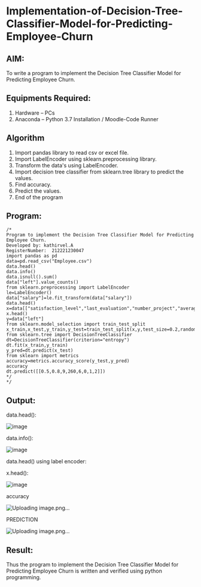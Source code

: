 # Implementation-of-Decision-Tree-Classifier-Model-for-Predicting-Employee-Churn

## AIM:
To write a program to implement the Decision Tree Classifier Model for Predicting Employee Churn.

## Equipments Required:
1. Hardware – PCs
2. Anaconda – Python 3.7 Installation / Moodle-Code Runner

## Algorithm
1. Import pandas library to read csv or excel file.
2. Import LabelEncoder using sklearn.preprocessing library.
3. Transform the data's using LabelEncoder.
4. Import decision tree classifier from sklearn.tree library to predict the values.
5. Find accuracy.
6. Predict the values.
7. End of the program


## Program:
```
/*
Program to implement the Decision Tree Classifier Model for Predicting Employee Churn.
Developed by: kathirvel.A
RegisterNumber:  212221230047
import pandas as pd
data=pd.read_csv("Employee.csv")
data.head()
data.info()
data.isnull().sum()
data["left"].value_counts()
from sklearn.preprocessing import LabelEncoder
le=LabelEncoder()
data["salary"]=le.fit_transform(data["salary"])
data.head()
x=data[["satisfaction_level","last_evaluation","number_project","average_montly_hours","time_spend_company","Work_accident","promotion_last_5years","salary"]]
x.head()
y=data["left"]
from sklearn.model_selection import train_test_split
x_train,x_test,y_train,y_test=train_test_split(x,y,test_size=0.2,random_state=100)
from sklearn.tree import DecisionTreeClassifier
dt=DecisionTreeClassifier(criterion="entropy")
dt.fit(x_train,y_train)
y_pred=dt.predict(x_test)
from sklearn import metrics
accuracy=metrics.accuracy_score(y_test,y_pred)
accuracy
dt.predict([[0.5,0.8,9,260,6,0,1,2]])
*/
*/
```

## Output:
data.head():


![image](https://user-images.githubusercontent.com/94911373/169771837-8d2c15ff-5f4e-4a33-9dfb-5addf59f7cbc.png)
  
  
  
  
data.info():

![image](https://user-images.githubusercontent.com/94911373/169772180-bd8c80be-9e49-4e4b-9d48-f82a7632878c.png)


data.head() using label encoder:



x.head():


![image](https://user-images.githubusercontent.com/94911373/169772432-39dc0702-208c-4529-8bac-c7fdf7fc26b9.png)
 
 
 
 accuracy
 
 ![Uploading image.png…]()


PREDICTION

![Uploading image.png…]()




## Result:
Thus the program to implement the  Decision Tree Classifier Model for Predicting Employee Churn is written and verified using python programming.
